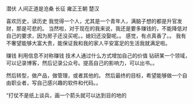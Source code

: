 潜伏
人间正道是沧桑
长征
雍正王朝
楚汉

喜欢历史，读历史
我觉得一个人，尤其是一个青年人，满脑子想的都是升官发财，那是可悲的。
当然啦，对于现在的我来说，我还是要多赚钱的，不能降低对自己的要求，因为房子还没买呢。。媳妇还没娶呢。。
感觉，有点真香了。。
我有不奢望能够大富大贵，能保证我和我的家人平安富足的生活我就满足啦。


赚钱
利用信息不对称赚钱
技术人通过什么方式增加自己的价值
钻研某一个领域，可以记录博客，然后记录公众号。提高自己的影响力，可以出书。。

然后转型，做产品，做管理，或者其他的。
然后最终的目标，希望能够做一个自由职业者，写自己感兴趣的软件和代码。。

“打仗不是纸上谈兵，画一个箭头就可以达到目的地的


